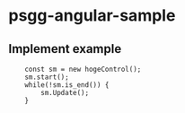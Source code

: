 # psgg-angular-sample

## Implement example

```
    const sm = new hogeControl();
    sm.start();
    while(!sm.is_end()) {
        sm.Update();
    }
```


